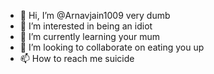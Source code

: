 - 👋 Hi, I’m @Arnavjain1009 very dumb
- 👀 I’m interested in being an idiot
- 🌱 I’m currently learning your mum
- 💞️ I’m looking to collaborate on eating you up
- 📫 How to reach me suicide

<!---
Arnavjain1009/Arnavjain1009 is a ✨ special ✨ repository because its `README.md` (this file) appears on your GitHub profile.
You can click the Preview link to take a look at your changes.
--->
